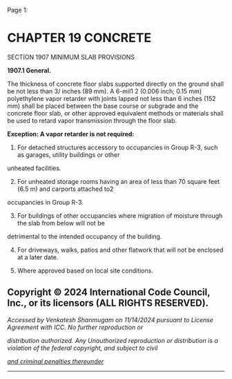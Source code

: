 Page 1:

# CHAPTER 19 CONCRETE

 SECTION 1907
 MINIMUM SLAB PROVISIONS


**1907.1 General.**


The thickness of concrete floor slabs supported directly on the ground shall be not less than 3/ inches (89 mm). A 6-mil1 2
(0.006 inch; 0.15 mm) polyethylene vapor retarder with joints lapped not less than 6 inches (152 mm) shall be placed
between the base course or subgrade and the concrete floor slab, or other approved equivalent methods or materials
shall be used to retard vapor transmission through the floor slab.

**Exception: A vapor retarder is not required:**

1. For detached structures accessory to occupancies in Group R-3, such as garages, utility buildings or other

unheated facilities.


2. For unheated storage rooms having an area of less than 70 square feet (6.5 m) and carports attached to2

occupancies in Group R-3.

3. For buildings of other occupancies where migration of moisture through the slab from below will not be

detrimental to the intended occupancy of the building.

4. For driveways, walks, patios and other flatwork that will not be enclosed at a later date.

5. Where approved based on local site conditions.

## Copyright © 2024 International Code Council, Inc., or its licensors (ALL RIGHTS RESERVED).

_Accessed by Venkatesh Shanmugam on 11/14/2024 pursuant to License Agreement with ICC. No further reproduction or_

_distribution authorized. Any Unauthorized reproduction or distribution is a violation of the federal copyright, and subject to civil_

_[and criminal penalties thereunder](http://codes.iccsafe.org/content/VACC2021P1/chapter-19-concrete#VACC2021P1_Ch19_Sec1907)_


-----



